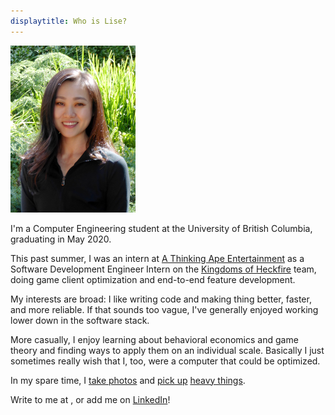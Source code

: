 ```yaml
---
displaytitle: Who is Lise?
---
```

![Photograph of Lise](/assets/lise-savard-portrait.png)

I'm a Computer Engineering student at the University of British Columbia, graduating in May 2020.

This past summer, I was an intern at [A Thinking Ape Entertainment](http://www.athinkingape.com/) as a Software Development Engineer Intern on the [Kingdoms of Heckfire](http://kingdomsofheckfire.com/) team, doing game client optimization and end-to-end feature development.

My interests are broad: I like writing code and making thing better, faster, and more reliable. If that sounds too vague, I've generally enjoyed working lower down in the software stack.

More casually, I enjoy learning about behavioral economics and game theory and finding ways to apply them on an individual scale. Basically I just sometimes really wish that I, too, were a computer that could be optimized.

In my spare time, I [take photos](https://unsplash.com/@rampallion) and [pick up](https://youtu.be/jkYpXnZ2uf8) [heavy things](https://youtu.be/iIvTeIvaghg).
  
Write to me at <script>printEmail();</script>, or add me on [LinkedIn](https://www.linkedin.com/in/lsava/)!
